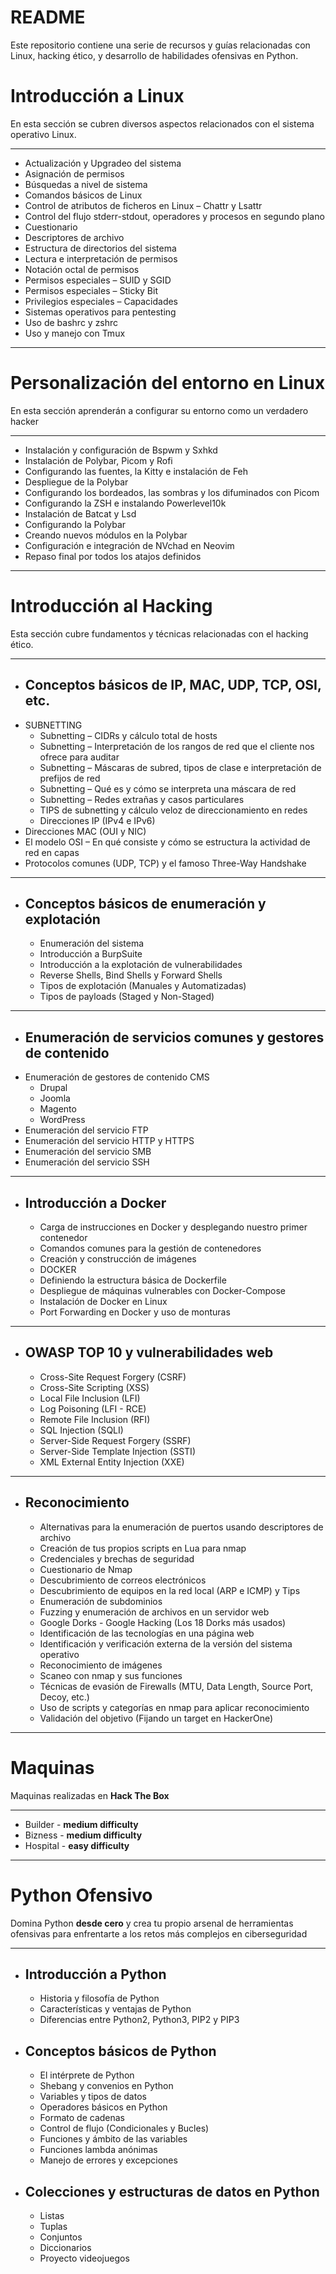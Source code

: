 
# README

Este repositorio contiene una serie de recursos y guías relacionadas con Linux, hacking ético, y desarrollo de habilidades ofensivas en Python.

# Introducción a Linux

En esta sección se cubren diversos aspectos relacionados con el sistema operativo Linux.

---
- Actualización y Upgradeo del sistema
- Asignación de permisos
- Búsquedas a nivel de sistema
- Comandos básicos de Linux
- Control de atributos de ficheros en Linux – Chattr y Lsattr
- Control del flujo stderr-stdout, operadores y procesos en segundo plano
- Cuestionario
- Descriptores de archivo
- Estructura de directorios del sistema
- Lectura e interpretación de permisos
- Notación octal de permisos
- Permisos especiales – SUID y SGID
- Permisos especiales – Sticky Bit
- Privilegios especiales – Capacidades
- Sistemas operativos para pentesting
- Uso de bashrc y zshrc
- Uso y manejo con Tmux
----
# Personalización del entorno en Linux

En esta sección aprenderán a configurar su entorno como un verdadero hacker

---
- Instalación y configuración de Bspwm y Sxhkd
- Instalación de Polybar, Picom y Rofi
- Configurando las fuentes, la Kitty e instalación de Feh
- Despliegue de la Polybar
- Configurando los bordeados, las sombras y los difuminados con Picom
- Configurando la ZSH e instalando Powerlevel10k
- Instalación de Batcat y Lsd
- Configurando la Polybar
- Creando nuevos módulos en la Polybar
- Configuración e integración de NVchad en Neovim
- Repaso final por todos los atajos definidos
----
# Introducción al Hacking

Esta sección cubre fundamentos y técnicas relacionadas con el hacking ético.

---

- ## Conceptos básicos de IP, MAC, UDP, TCP, OSI, etc.
- SUBNETTING
	- Subnetting – CIDRs y cálculo total de hosts
	- Subnetting – Interpretación de los rangos de red que el cliente nos ofrece para auditar	
	- Subnetting – Máscaras de subred, tipos de clase e interpretación de prefijos de red
	- Subnetting – Qué es y cómo se interpreta una máscara de red
	- Subnetting – Redes extrañas y casos particulares
	- TIPS de subnetting y cálculo veloz de direccionamiento en redes
    - Direcciones IP (IPv4 e IPv6)
- Direcciones MAC (OUI y NIC)
- El modelo OSI – En qué consiste y cómo se estructura la actividad de red en capas
- Protocolos comunes (UDP, TCP) y el famoso Three-Way Handshake
---
- ## Conceptos básicos de enumeración y explotación
	- Enumeración del sistema
	- Introducción a BurpSuite
	- Introducción a la explotación de vulnerabilidades
	- Reverse Shells, Bind Shells y Forward Shells
	- Tipos de explotación (Manuales y Automatizadas)
	- Tipos de payloads (Staged y Non-Staged)
----
- ## Enumeración de servicios comunes y gestores de contenido
- Enumeración de gestores de contenido CMS
	- Drupal
	- Joomla
	- Magento
	- WordPress
- Enumeración del servicio FTP
- Enumeración del servicio HTTP y HTTPS
- Enumeración del servicio SMB
- Enumeración del servicio SSH
----
- ## Introducción a Docker
	- Carga de instrucciones en Docker y desplegando nuestro primer contenedor
	- Comandos comunes para la gestión de contenedores
	- Creación y construcción de imágenes
	- DOCKER
	- Definiendo la estructura básica de Dockerfile
	- Despliegue de máquinas vulnerables con Docker-Compose
	- Instalación de Docker en Linux
	- Port Forwarding en Docker y uso de monturas
----
- ## OWASP TOP 10 y vulnerabilidades web
	- Cross-Site Request Forgery (CSRF)
	- Cross-Site Scripting (XSS)
	- Local File Inclusion (LFI)
	- Log Poisoning (LFI - RCE)
	- Remote File Inclusion (RFI)
	- SQL Injection (SQLI)
	- Server-Side Request Forgery (SSRF)
	- Server-Side Template Injection (SSTI)
	- XML External Entity Injection (XXE)
-----
- ## Reconocimiento
	- Alternativas para la enumeración de puertos usando descriptores de archivo
	- Creación de tus propios scripts en Lua para nmap
	- Credenciales y brechas de seguridad
	- Cuestionario de Nmap
	- Descubrimiento de correos electrónicos
	- Descubrimiento de equipos en la red local (ARP e ICMP) y Tips
	- Enumeración de subdominios
	- Fuzzing y enumeración de archivos en un servidor web
	- Google Dorks - Google Hacking (Los 18 Dorks más usados)
	- Identificación de las tecnologías en una página web
	- Identificación y verificación externa de la versión del sistema operativo
	- Reconocimiento de imágenes
	- Scaneo con nmap y sus funciones
	- Técnicas de evasión de Firewalls (MTU, Data Length, Source Port, Decoy, etc.)
	- Uso de scripts y categorías en nmap para aplicar reconocimiento
	- Validación del objetivo (Fijando un target en HackerOne)
----

# Maquinas

Maquinas realizadas en **Hack The Box**

---
- Builder - **medium difficulty**
- Bizness - **medium difficulty**
- Hospital - **easy difficulty**
----

# Python Ofensivo

Domina Python **desde cero** y crea tu propio arsenal de herramientas ofensivas para enfrentarte a los retos más complejos en ciberseguridad

---
- ## Introducción a Python
	- Historia y filosofía de Python
	- Características y ventajas de Python
	- Diferencias entre Python2, Python3, PIP2 y PIP3
- ## Conceptos básicos de Python
	- El intérprete de Python 
	- Shebang y convenios en Python
	- Variables y tipos de datos
	- Operadores básicos en Python
	- Formato de cadenas
	- Control de flujo (Condicionales y Bucles)
	- Funciones y ámbito de las variables
	- Funciones lambda anónimas
	- Manejo de errores y excepciones
- ## Colecciones y estructuras de datos en Python
	- Listas
	- Tuplas
	- Conjuntos
	- Diccionarios
	- Proyecto videojuegos

<!---
sk8ware/sk8ware is a ✨ special ✨ repository because its `README.md` appears on your GitHub profile.
You can click the Preview link to take a look at your changes.
--->


